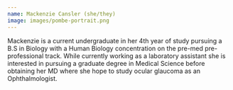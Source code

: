 ```yaml
---
name: Mackenzie Cansler (she/they)
image: images/pombe-portrait.png
---
```


Mackenzie is a current undergraduate in her 4th year of study pursuing a B.S in Biology with a Human Biology concentration on the pre-med pre-professional track. While currently working as a laboratory assistant she is interested in pursuing a graduate degree in Medical Science before obtaining her MD where she hope to study ocular glaucoma as an Ophthalmologist.




